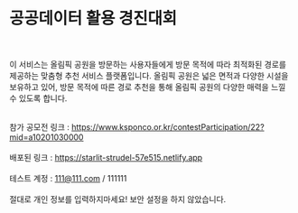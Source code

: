 # 공공데이터 활용 경진대회
<br><br>
이 서비스는 올림픽 공원을 방문하는 사용자들에게 방문 목적에 따라 최적화된 경로를 제공하는 맞춤형 추천 서비스 플랫폼입니다. 올림픽 공원은 넓은 면적과 다양한 시설을 보유하고 있어, 방문 목적에 따른 경로 추천을 통해 올림픽 공원의 다양한 매력을 느낄 수 있도록 합니다.<br><br>

참가 공모전 링크 : https://www.ksponco.or.kr/contestParticipation/22?mid=a10201030000
<br><br>
배포된 링크 : https://starlit-strudel-57e515.netlify.app
<br><br>
테스트 계정 : 111@111.com / 111111
<br><br>
절대로 개인 정보를 입력하지마세요! 보안 설정을 하지 않았습니다.
